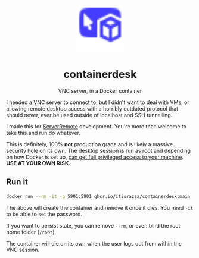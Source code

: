 <p align="center"><img src="containerdesk.svg" width="128" height="128" alt=""></p>
<h1 align="center">containerdesk</h1>
<p align="center">VNC server, in a Docker container</p>

I needed a VNC server to connect to, but I didn't want to deal with VMs, or
allowing remote desktop access with a horribly outdated protocol that should
never, ever be used outside of localhost and SSH tunnelling.

I made this for [ServerRemote] development. You're more than welcome to take
this and run do whatever.

[ServerRemote]: https://github.com/itisrazza/ServerRemote

This is definitely, 100% **not** production grade and is likely a
massive security hole on its own. The desktop session is run as root and
depending on how Docker is set up, [can get full privileged access to your
machine][attack]. **USE AT YOUR OWN RISK.**

[attack]: https://docs.docker.com/engine/security/#docker-daemon-attack-surface

## Run it

```bash
docker run --rm -it -p 5901:5901 ghcr.io/itisrazza/containerdesk:main
```

The above will create the container and remove it once it dies. You need `-it`
to be able to set the password.

If you want to persist state, you can remove `--rm`, or even bind the root
home folder (`/root`).

The container will die on its own when the user logs out from within the VNC
session.

